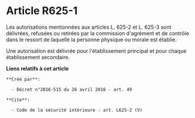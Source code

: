 # Article R625-1

Les autorisations mentionnées aux articles L. 625-2 et L. 625-3 sont délivrées, refusées ou retirées par la commission
d'agrément et de contrôle dans le ressort de laquelle la personne physique ou morale est établie. 

Une autorisation est délivrée pour l'établissement principal et pour chaque établissement secondaire.

**Liens relatifs à cet article**

	**Créé par**:

	  - Décret n°2016-515 du 26 avril 2016 - art. 49

	**Cite**:

	  - Code de la sécurité intérieure - art. L625-2 (V)
